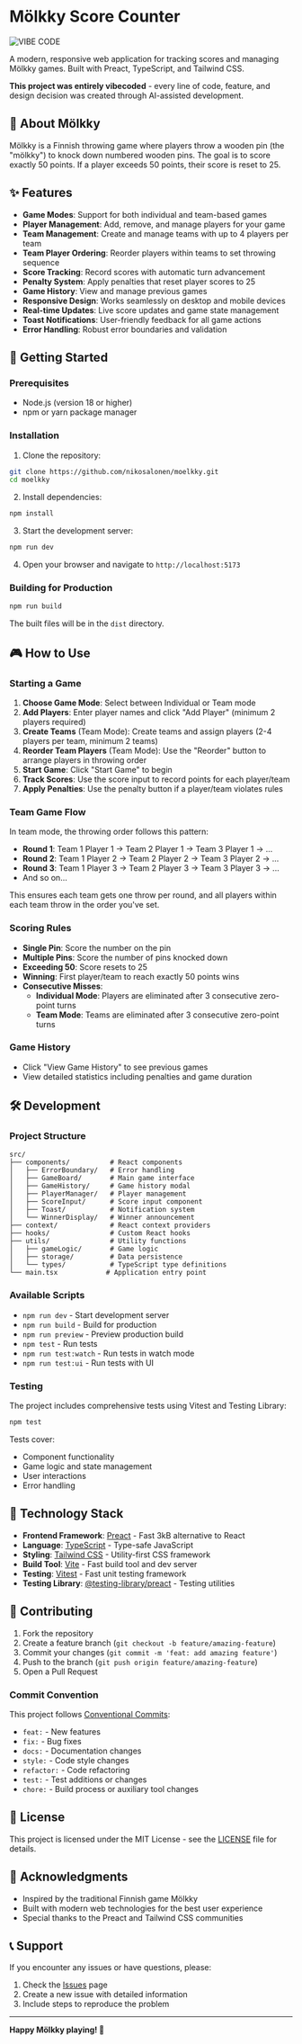 # Mölkky Score Counter

![VIBE CODE](https://img.shields.io/badge/VIBECODE-brightgreen)


A modern, responsive web application for tracking scores and managing Mölkky games. Built with Preact, TypeScript, and Tailwind CSS.

**This project was entirely vibecoded** - every line of code, feature, and design decision was created through AI-assisted development.

## 🎯 About Mölkky

Mölkky is a Finnish throwing game where players throw a wooden pin (the "mölkky") to knock down numbered wooden pins. The goal is to score exactly 50 points. If a player exceeds 50 points, their score is reset to 25.

## ✨ Features

- **Game Modes**: Support for both individual and team-based games
- **Player Management**: Add, remove, and manage players for your game
- **Team Management**: Create and manage teams with up to 4 players per team
- **Team Player Ordering**: Reorder players within teams to set throwing sequence
- **Score Tracking**: Record scores with automatic turn advancement
- **Penalty System**: Apply penalties that reset player scores to 25
- **Game History**: View and manage previous games
- **Responsive Design**: Works seamlessly on desktop and mobile devices
- **Real-time Updates**: Live score updates and game state management
- **Toast Notifications**: User-friendly feedback for all game actions
- **Error Handling**: Robust error boundaries and validation

## 🚀 Getting Started

### Prerequisites

- Node.js (version 18 or higher)
- npm or yarn package manager

### Installation

1. Clone the repository:
```bash
git clone https://github.com/nikosalonen/moelkky.git
cd moelkky
```

2. Install dependencies:
```bash
npm install
```

3. Start the development server:
```bash
npm run dev
```

4. Open your browser and navigate to `http://localhost:5173`

### Building for Production

```bash
npm run build
```

The built files will be in the `dist` directory.

## 🎮 How to Use

### Starting a Game

1. **Choose Game Mode**: Select between Individual or Team mode
2. **Add Players**: Enter player names and click "Add Player" (minimum 2 players required)
3. **Create Teams** (Team Mode): Create teams and assign players (2-4 players per team, minimum 2 teams)
4. **Reorder Team Players** (Team Mode): Use the "Reorder" button to arrange players in throwing order
5. **Start Game**: Click "Start Game" to begin
6. **Track Scores**: Use the score input to record points for each player/team
7. **Apply Penalties**: Use the penalty button if a player/team violates rules

### Team Game Flow

In team mode, the throwing order follows this pattern:
- **Round 1**: Team 1 Player 1 → Team 2 Player 1 → Team 3 Player 1 → ...
- **Round 2**: Team 1 Player 2 → Team 2 Player 2 → Team 3 Player 2 → ...
- **Round 3**: Team 1 Player 3 → Team 2 Player 3 → Team 3 Player 3 → ...
- And so on...

This ensures each team gets one throw per round, and all players within each team throw in the order you've set.

### Scoring Rules

- **Single Pin**: Score the number on the pin
- **Multiple Pins**: Score the number of pins knocked down
- **Exceeding 50**: Score resets to 25
- **Winning**: First player/team to reach exactly 50 points wins
- **Consecutive Misses**: 
  - **Individual Mode**: Players are eliminated after 3 consecutive zero-point turns
  - **Team Mode**: Teams are eliminated after 3 consecutive zero-point turns

### Game History

- Click "View Game History" to see previous games
- View detailed statistics including penalties and game duration

## 🛠️ Development

### Project Structure

```
src/
├── components/          # React components
│   ├── ErrorBoundary/   # Error handling
│   ├── GameBoard/       # Main game interface
│   ├── GameHistory/     # Game history modal
│   ├── PlayerManager/   # Player management
│   ├── ScoreInput/      # Score input component
│   ├── Toast/           # Notification system
│   └── WinnerDisplay/   # Winner announcement
├── context/             # React context providers
├── hooks/               # Custom React hooks
├── utils/               # Utility functions
│   ├── gameLogic/       # Game logic
│   ├── storage/         # Data persistence
│   └── types/           # TypeScript type definitions
└── main.tsx            # Application entry point
```

### Available Scripts

- `npm run dev` - Start development server
- `npm run build` - Build for production
- `npm run preview` - Preview production build
- `npm test` - Run tests
- `npm run test:watch` - Run tests in watch mode
- `npm run test:ui` - Run tests with UI

### Testing

The project includes comprehensive tests using Vitest and Testing Library:

```bash
npm test
```

Tests cover:
- Component functionality
- Game logic and state management
- User interactions
- Error handling

## 🎨 Technology Stack

- **Frontend Framework**: [Preact](https://preactjs.com/) - Fast 3kB alternative to React
- **Language**: [TypeScript](https://www.typescriptlang.org/) - Type-safe JavaScript
- **Styling**: [Tailwind CSS](https://tailwindcss.com/) - Utility-first CSS framework
- **Build Tool**: [Vite](https://vitejs.dev/) - Fast build tool and dev server
- **Testing**: [Vitest](https://vitest.dev/) - Fast unit testing framework
- **Testing Library**: [@testing-library/preact](https://testing-library.com/docs/preact-testing-library/intro/) - Testing utilities


## 🤝 Contributing

1. Fork the repository
2. Create a feature branch (`git checkout -b feature/amazing-feature`)
3. Commit your changes (`git commit -m 'feat: add amazing feature'`)
4. Push to the branch (`git push origin feature/amazing-feature`)
5. Open a Pull Request

### Commit Convention

This project follows [Conventional Commits](https://www.conventionalcommits.org/):

- `feat:` - New features
- `fix:` - Bug fixes
- `docs:` - Documentation changes
- `style:` - Code style changes
- `refactor:` - Code refactoring
- `test:` - Test additions or changes
- `chore:` - Build process or auxiliary tool changes

## 📄 License

This project is licensed under the MIT License - see the [LICENSE](LICENSE) file for details.

## 🙏 Acknowledgments

- Inspired by the traditional Finnish game Mölkky
- Built with modern web technologies for the best user experience
- Special thanks to the Preact and Tailwind CSS communities

## 📞 Support

If you encounter any issues or have questions, please:

1. Check the [Issues](https://github.com/yourusername/moelkky/issues) page
2. Create a new issue with detailed information
3. Include steps to reproduce the problem

---

**Happy Mölkky playing! 🎯** 
